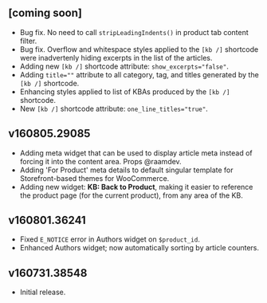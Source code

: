 ## [coming soon]

- Bug fix. No need to call `stripLeadingIndents()` in product tab content filter.
- Bug fix. Overflow and whitespace styles applied to the `[kb /]` shortcode were inadvertenly hiding excerpts in the list of the articles.
- Adding new `[kb /]` shortcode attribute: `show_excerpts="false"`.
- Adding `title=""` attribute to all category, tag, and titles generated by the `[kb /]` shortcode.
- Enhancing styles applied to list of KBAs produced by the `[kb /]` shortcode.
- New `[kb /]` shortcode attribute: `one_line_titles="true"`.

## v160805.29085

- Adding meta widget that can be used to display article meta instead of forcing it into the content area. Props @raamdev.
- Adding 'For Product' meta details to default singular template for Storefront-based themes for WooCommerce.
- Adding new widget: **KB: Back to Product**, making it easier to reference the product page (for the current product), from any area of the KB.

## v160801.36241

- Fixed `E_NOTICE` error in Authors widget on `$product_id`.
- Enhanced Authors widget; now automatically sorting by article counters.

## v160731.38548

- Initial release.
